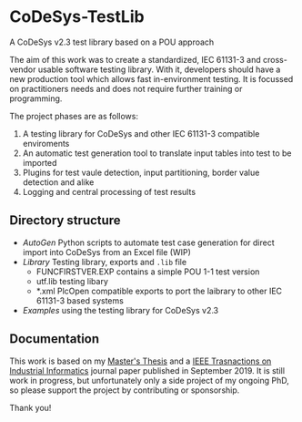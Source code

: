 # CoDeSys-TestLib
A CoDeSys v2.3 test library based on a POU approach

The aim of this work was to create a standardized, IEC 61131-3 and cross-vendor usable software testing library. With it, developers should have a new production tool which allows fast in-environment testing. It is focussed on practitioners needs and does not require further training or programming.

The project phases are as follows:
1. A testing library for CoDeSys and other IEC 61131-3 compatible enviroments
1. An automatic test generation tool to translate input tables into test to be imported
1. Plugins for test vaule detection, input partitioning, border value detection and alike
1. Logging and central processing of test results

## Directory structure
- _AutoGen_           Python scripts to automate test case generation for direct import into CoDeSys from an Excel file (WIP)
- _Library_           Testing library, exports and `.lib` file
  - FUNCFIRSTVER.EXP  contains a simple POU 1-1 test version
  - utf.lib           testing libary
  - *.xml             PlcOpen compatible exports to port the laibrary to other IEC 61131-3 based systems 
- _Examples_          using the testing library for CoDeSys v2.3

## Documentation

This work is based on my [Master's Thesis](https://www.florianhofer.it/docmisc/?id=6e2867cb785616c1680bc344faf0b76f2a5b6134) and a [IEEE Trasnactions on Industrial Informatics](https://www.florianhofer.it/papers/?id=191d675eb3b37b0ee9bfe6022777b137a6127972) journal paper published in September 2019. 
It is still work in progress, but unfortunately only a side project of my ongoing PhD, so please support the project by contributing or sponsorship.

Thank you!
